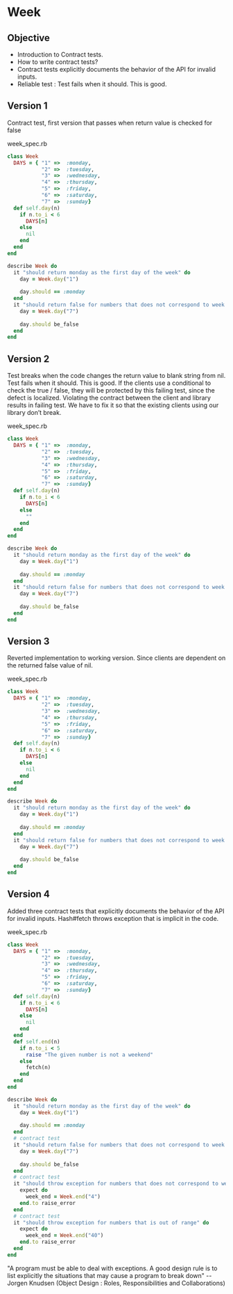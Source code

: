 # Week #

## Objective ##

- Introduction to Contract tests. 
- How to write contract tests? 
- Contract tests explicitly documents the behavior of the API for invalid inputs.
- Reliable test : Test fails when it should. This is good.

## Version 1 ##

Contract test, first version that passes when return value is checked for false

week_spec.rb

```ruby
class Week
  DAYS = { "1" =>  :monday, 
           "2" =>  :tuesday, 
           "3" =>  :wednesday, 
           "4" =>  :thursday, 
           "5" =>  :friday,
           "6" =>  :saturday,
           "7" =>  :sunday}
  def self.day(n)
    if n.to_i < 6
      DAYS[n] 
    else
      nil
    end
  end
end

describe Week do
  it "should return monday as the first day of the week" do
    day = Week.day("1")
    
    day.should == :monday
  end
  it "should return false for numbers that does not correspond to week day" do
    day = Week.day("7")
    
    day.should be_false
  end
end
```

## Version 2 ##

Test breaks when the code changes the return value to blank string from nil. Test fails when it should. This is good. If the clients use a conditional to check the true / false, they will be protected by this failing test, since the defect is localized. Violating the contract between the client and library results in failing test. We have to fix it so that the existing clients using our library don’t break.

week_spec.rb

```ruby
class Week
  DAYS = { "1" =>  :monday, 
           "2" =>  :tuesday, 
           "3" =>  :wednesday, 
           "4" =>  :thursday, 
           "5" =>  :friday,
           "6" =>  :saturday,
           "7" =>  :sunday}
  def self.day(n)
    if n.to_i < 6
      DAYS[n] 
    else
      ""
    end
  end
end

describe Week do
  it "should return monday as the first day of the week" do
    day = Week.day("1")
    
    day.should == :monday
  end
  it "should return false for numbers that does not correspond to week day" do
    day = Week.day("7")
    
    day.should be_false
  end
end
```

## Version 3 ##

Reverted implementation to working version. Since clients are dependent on the returned false value of nil.

week_spec.rb

```ruby
class Week
  DAYS = { "1" =>  :monday, 
           "2" =>  :tuesday, 
           "3" =>  :wednesday, 
           "4" =>  :thursday, 
           "5" =>  :friday,
           "6" =>  :saturday,
           "7" =>  :sunday}
  def self.day(n)
    if n.to_i < 6
      DAYS[n] 
    else
      nil
    end
  end
end

describe Week do  
  it "should return monday as the first day of the week" do
    day = Week.day("1")
    
    day.should == :monday
  end
  it "should return false for numbers that does not correspond to week day" do
    day = Week.day("7")
    
    day.should be_false
  end
end
```

## Version 4 ##

Added three contract tests that explicitly documents the behavior of the API for invalid inputs. Hash#fetch throws exception that is implicit in the code.

week_spec.rb

```ruby
class Week
  DAYS = { "1" =>  :monday, 
           "2" =>  :tuesday, 
           "3" =>  :wednesday, 
           "4" =>  :thursday, 
           "5" =>  :friday,
           "6" =>  :saturday,
           "7" =>  :sunday}
  def self.day(n)
    if n.to_i < 6
      DAYS[n] 
    else
      nil
    end
  end
  def self.end(n)
    if n.to_i < 5
      raise "The given number is not a weekend"
    else
      fetch(n)
    end
  end
end

describe Week do
  it "should return monday as the first day of the week" do
    day = Week.day("1")
    
    day.should == :monday
  end
  # contract test
  it "should return false for numbers that does not correspond to week day" do
    day = Week.day("7")
    
    day.should be_false
  end
  # contract test  
  it "should throw exception for numbers that does not correspond to week end" do
    expect do
      week_end = Week.end("4")
    end.to raise_error
  end
  # contract test
  it "should throw exception for numbers that is out of range" do
    expect do
      week_end = Week.end("40")
    end.to raise_error    
  end
end
```
"A program must be able to deal with exceptions. A good design rule is to list explicitly the situations that may cause a program to break down" -- Jorgen Knudsen (Object Design : Roles, Responsibilities and Collaborations)
